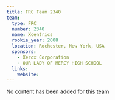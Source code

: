 ```yaml
---
title: FRC Team 2340
team:
  type: FRC
  number: 2340
  name: Xcentrics
  rookie_year: 2008
  location: Rochester, New York, USA
  sponsors:
    - Xerox Corporation
    - OUR LADY OF MERCY HIGH SCHOOL
  links:
    Website: 
---
```

No content has been added for this team